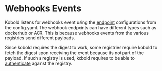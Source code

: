 # Webhooks Events

Kobold listens for webhooks event using the
[endpoint](../configuration/endpoints.md) configurations from the config.yaml.
The webhook endpoints can have different types such as dockerhub or ACR. This is
because webhooks events from the various registries send different payloads.

Since kobold requires the digest to work, some registries require kobold to
fetch the digest upon receiving the event because its not part of the payload.
If such a registry is used, kobold requires to be able to
[authenticate](../configuration/registry-auth.md) against the registry.
